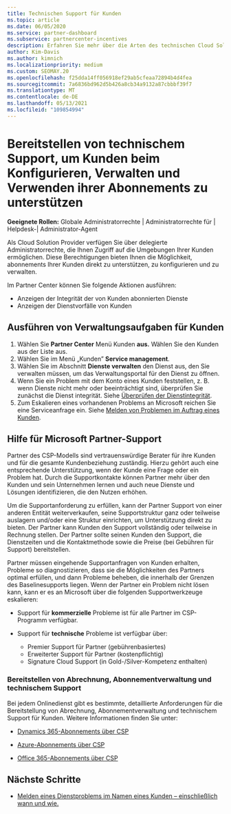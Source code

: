 ```yaml
---
title: Technischen Support für Kunden
ms.topic: article
ms.date: 06/05/2020
ms.service: partner-dashboard
ms.subservice: partnercenter-incentives
description: Erfahren Sie mehr über die Arten des technischen Cloud Solution Provider, die Programmpartner ihren Kunden anbieten können.
author: Kim-Davis
ms.author: kimnich
ms.localizationpriority: medium
ms.custom: SEOMAY.20
ms.openlocfilehash: f25dda14ff056918ef29ab5cfeaa72894b4d4fea
ms.sourcegitcommit: 7a6836bd962d5b426a8cb34a9132a87cbbbf39f7
ms.translationtype: MT
ms.contentlocale: de-DE
ms.lasthandoff: 05/13/2021
ms.locfileid: "109854994"
---
```

# <a name="provide-technical-support-to-help-customers-configure-manage-and-use-their-subscriptions"></a>Bereitstellen von technischem Support, um Kunden beim Konfigurieren, Verwalten und Verwenden ihrer Abonnements zu unterstützen


**Geeignete Rollen:** Globale Administratorrechte | Administratorrechte für | Helpdesk-| Administrator-Agent

Als Cloud Solution Provider verfügen Sie über delegierte Administratorrechte, die Ihnen Zugriff auf die Umgebungen Ihrer Kunden ermöglichen. Diese Berechtigungen bieten Ihnen die Möglichkeit, abonnements Ihrer Kunden direkt zu unterstützen, zu konfigurieren und zu verwalten.

Im Partner Center können Sie folgende Aktionen ausführen:

- Anzeigen der Integrität der von Kunden abonnierten Dienste
- Anzeigen der Dienstvorfälle von Kunden

## <a name="perform-admin-tasks-for-your-customers"></a>Ausführen von Verwaltungsaufgaben für Kunden

1. Wählen Sie **Partner Center** Menü Kunden **aus.** Wählen Sie den Kunden aus der Liste aus.
2. Wählen Sie im Menü „Kunden” **Service management**.
3. Wählen Sie im Abschnitt **Dienste verwalten** den Dienst aus, den Sie verwalten müssen, um das Verwaltungsportal für den Dienst zu öffnen.
4. Wenn Sie ein Problem mit dem Konto eines Kunden feststellen, z. B. wenn Dienste nicht mehr oder beeinträchtigt sind, überprüfen Sie zunächst die Dienst integrität. Siehe [Überprüfen der Dienstintegrität](check-service-health.md).
5. Zum Eskalieren eines vorhandenen Problems an Microsoft reichen Sie eine Serviceanfrage ein. Siehe [Melden von Problemen im Auftrag eines Kunden](report-problems-on-behalf-of-a-customer.md).

## <a name="microsoft-partner-support-guidance"></a>Hilfe für Microsoft Partner-Support

Partner des CSP-Modells sind vertrauenswürdige Berater für ihre Kunden und für die gesamte Kundenbeziehung zuständig. Hierzu gehört auch eine entsprechende Unterstützung, wenn der Kunde eine Frage oder ein Problem hat. Durch die Supportkontakte können Partner mehr über den Kunden und sein Unternehmen lernen und auch neue Dienste und Lösungen identifizieren, die den Nutzen erhöhen.

Um die Supportanforderung zu erfüllen, kann der Partner Support von einer anderen Entität weiterverkaufen, seine Supportstruktur ganz oder teilweise auslagern und/oder eine Struktur einrichten, um Unterstützung direkt zu bieten.  Der Partner kann Kunden den Support vollständig oder teilweise in Rechnung stellen. Der Partner sollte seinen Kunden den Support, die Dienstzeiten und die Kontaktmethode sowie die Preise (bei Gebühren für Support) bereitstellen. 

Partner müssen eingehende Supportanfragen von Kunden erhalten, Probleme so diagnostizieren, dass sie die Möglichkeiten des Partners optimal erfüllen, und dann Probleme beheben, die innerhalb der Grenzen des Baselinesupports liegen. Wenn der Partner ein Problem nicht lösen kann, kann er es an Microsoft über die folgenden Supportwerkzeuge eskalieren:

- Support für **kommerzielle** Probleme ist für alle Partner im CSP-Programm verfügbar.

- Support für **technische** Probleme ist verfügbar über:

  - Premier Support für Partner (gebührenbasiertes)
  - Erweiterter Support für Partner (kostenpflichtig)
  - Signature Cloud Support (in Gold-/Silver-Kompetenz enthalten)

### <a name="providing-billing-subscription-management-and-technical-support"></a>Bereitstellen von Abrechnung, Abonnementverwaltung und technischem Support 

Bei jedem Onlinedienst gibt es bestimmte, detaillierte Anforderungen für die Bereitstellung von Abrechnung, Abonnementverwaltung und technischem Support für Kunden. Weitere Informationen finden Sie unter:

- [Dynamics 365-Abonnements über CSP](https://www.microsoftpartnercommunity.com/t5/CSP/Microsoft-Partner-Support-Guidance/m-p/5262#M30)

- [Azure-Abonnements über CSP](https://www.microsoftpartnercommunity.com/t5/CSP/Microsoft-Partner-Support-Guidance/m-p/5263#M31)

- [Office 365-Abonnements über CSP](https://www.microsoftpartnercommunity.com/t5/CSP/Microsoft-Partner-Support-Guidance/m-p/5264#M32)

## <a name="next-steps"></a>Nächste Schritte

- [Melden eines Dienstproblems im Namen eines Kunden – einschließlich wann und wie.](report-problems-on-behalf-of-a-customer.md)